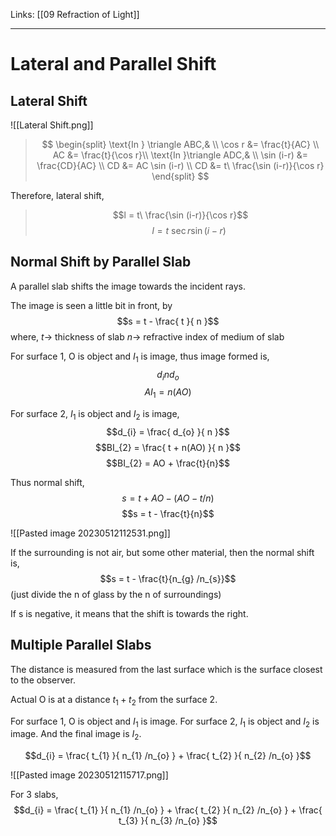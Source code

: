 Links: [[09 Refraction of Light]]
___
# Lateral and Parallel Shift
## Lateral Shift
![[Lateral Shift.png]]

> $$
> \begin{split}
> \text{In } \triangle ABC,& \\
> \cos r &= \frac{t}{AC} \\
> AC &= \frac{t}{\cos r}\\
> \text{In }\triangle ADC,& \\
> \sin (i-r) &= \frac{CD}{AC} \\
> CD &= AC \sin (i-r) \\
> CD &= t\ \frac{\sin (i-r)}{\cos r}
> \end{split}
> $$
 
$\text{Therefore, lateral shift, }$
> $$l = t\ \frac{\sin (i-r)}{\cos r}$$
> $$\ \ \ \ \ \ \ l = t\ \sec r \sin (i-r)$$

## Normal Shift by Parallel Slab
A parallel slab shifts the image towards the incident rays. 

The image is seen a little bit in front, by
$$s = t - \frac{ t }{ n }$$
where,
$t \to$ thickness of slab 
$n \to$ refractive index of medium of slab 

For surface 1, O is object and $I_{1}$ is image,
thus image formed is, 
$$d_{i} nd_{o}$$
$$AI_{1} = n(AO)$$

For surface 2, $I_{1}$ is object and $I_{2}$ is image,
$$d_{i} = \frac{ d_{o} }{ n }$$
$$BI_{2} = \frac{ t + n(AO) }{ n }$$
$$BI_{2} = AO + \frac{t}{n}$$

Thus normal shift,
$$s = t + AO - (AO - t /n)$$
$$s = t - \frac{t}{n}$$

![[Pasted image 20230512112531.png]]

If the surrounding is not air, but some other material, then the normal shift is,
$$s = t - \frac{t}{n_{g} /n_{s}}$$
(just divide the n of glass by the n of surroundings)

If s is negative, it means that the shift is towards the right. 


## Multiple Parallel Slabs
The distance is measured from the last surface which is the surface closest to the observer. 

Actual O is at a distance $t_{1} + t_{2}$ from the surface 2. 

For surface 1, O is object and $I_{1}$ is image. For surface 2, $I_{1}$ is object and $I_{2}$ is image. And the final image is $I_{2}$. 

$$d_{i} = \frac{ t_{1} }{ n_{1} /n_{o} } + \frac{ t_{2} }{ n_{2} /n_{o} }$$

![[Pasted image 20230512115717.png]]

For 3 slabs,
$$d_{i} = \frac{ t_{1} }{ n_{1} /n_{o} } + \frac{ t_{2} }{ n_{2} /n_{o} } + \frac{ t_{3} }{ n_{3} /n_{o} }$$







